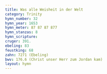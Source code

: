 ```yaml
---
title: Was alle Weisheit in der Welt
category: Trinity
hymn_number: 32
hymn_year: 1653
hymn_meter: 87 87 87 877
hymn_stanzas: 8
hymn_scripture: 
cruger: 391.
ebeling: 83
feustking: 68
zahn: 7271 (Ebeling)
bwv: 176.6 (Christ unser Herr zum Jordan kam)
layout: hymn
---
```

<br>

